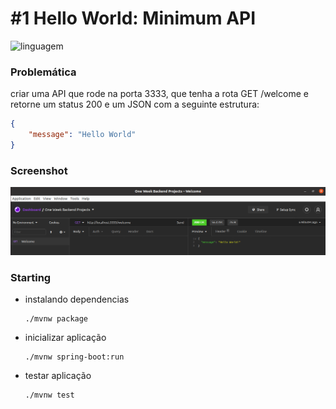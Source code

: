 # #1 Hello World:  Minimum API

<img src="https://miro.medium.com/max/856/1*O68LbDvD5Dcsnez73M7v4Q.png" alt="linguagem" width="80px"/>

### **Problemática**
criar uma API que rode na porta 3333, que tenha a rota GET /welcome e retorne um status 200 e um JSON com a seguinte estrutura:

```json
{
	"message": "Hello World"
}
```
### **Screenshot**

![screenshot](./screenshots/screen1.png)

### Starting
- instalando dependencias
    ```shell
    ./mvnw package
    ```
- inicializar aplicação
    ```shell
    ./mvnw spring-boot:run
    ```
- testar aplicação
    ```shell
    ./mvnw test
    ```